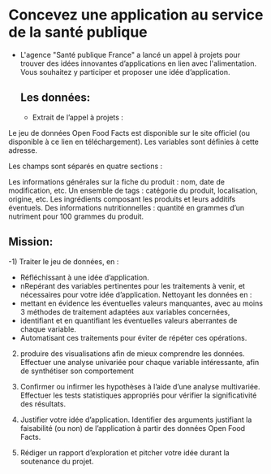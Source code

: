# Concevez une application au service de la santé publique

- L'agence "Santé publique France" a lancé un appel à projets pour trouver des idées innovantes d’applications en lien avec l'alimentation. Vous souhaitez y participer et proposer une idée d’application.

  ## Les données:
    - Extrait de l’appel à projets :

Le jeu de données Open Food Facts est disponible sur le site officiel (ou disponible à ce lien en téléchargement). Les variables sont définies à cette adresse.

Les champs sont séparés en quatre sections :

Les informations générales sur la fiche du produit : nom, date de modification, etc.
Un ensemble de tags : catégorie du produit, localisation, origine, etc.
Les ingrédients composant les produits et leurs additifs éventuels.
Des informations nutritionnelles : quantité en grammes d’un nutriment pour 100 grammes du produit.

## Mission:
 -1) Traiter le jeu de données, en :

- Réfléchissant à une idée d’application.
- nRepérant des variables pertinentes pour les traitements à venir, et nécessaires pour votre idée d’application.
Nettoyant les données en :
- mettant en évidence les éventuelles valeurs manquantes, avec au moins 3 méthodes de traitement adaptées aux variables concernées,
- identifiant et en quantifiant les éventuelles valeurs aberrantes de chaque variable.
- Automatisant ces traitements pour éviter de répéter ces opérations.
  
2) produire des visualisations afin de mieux comprendre les données. Effectuer une analyse univariée pour chaque variable intéressante, afin de synthétiser son comportement

3) Confirmer ou infirmer les hypothèses à l’aide d’une analyse multivariée. Effectuer les tests statistiques appropriés pour vérifier la significativité des résultats.

4) Justifier votre idée d’application. Identifier des arguments justifiant la faisabilité (ou non) de l’application à partir des données Open Food Facts.

5) Rédiger un rapport d’exploration et pitcher votre idée durant la soutenance du projet.
   
